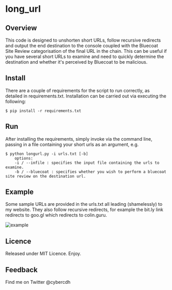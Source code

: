 # long_url

## Overview
This code is designed to unshorten short URLs, follow recursive redirects and output the end destination to the console coupled with the Bluecoat Site Review categorisation of the final URL in the chain. This can be useful if you have several short URLs to examine and need to quickly determine the destination and whether it's perceived by Bluecoat to be malicious.

## Install
There are a couple of requirements for the script to run correctly, as detailed in requirements.txt. Installation can be carried out via executing the following:

    $ pip install -r requirements.txt

## Run
After installing the requirements, simply invoke via the command line, passing in a file containing your short urls as an argument, e.g.

    $ python longurl.py -i urls.txt [-b]
        options:
        -i / --infile : specifies the input file containing the urls to examine.
        -b / --bluecoat : specifies whether you wish to perform a bluecoat site review on the destination url.
    
## Example
Some sample URLs are provided in the urls.txt all leading (shamelessly) to my website. They also follow recursive redirects, for example the bit.ly link redirects to goo.gl which redirects to colin.guru. 

![example](example.png "Example")

## Licence
Released under MIT Licence. Enjoy.

## Feedback
Find me on Twitter @cybercdh
